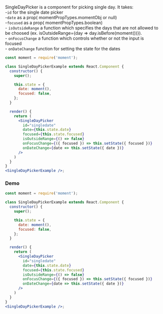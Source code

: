 SingleDayPicker is a component for picking single day. It takes:
<br>-`id` for the single date picker
<br>-`date` as a prop( momentPropTypes.momentObj or null)
<br>-`focused` as a prop( momentPropTypes.boolean)
<br>- `isOutsideRange` a function which specifies the days that are not allowed to be choosed (ex. isOutsideRange={day => day.isBefore(moment())}).
<br>- `onFocusChange` a function which controls whether or not the input is focused
<br>- `onDateChange` function for setting the state for the dates

```jsx static
const moment = require('moment');

class SingleDayPickerExample extends React.Component {
  constructor() {
    super();

    this.state = {
      date: moment(),
      focused: false,
    };
  }

  render() {
    return (
      <SingleDayPicker
        id="singledate"
        date={this.state.date}
        focused={this.state.focused}
        isOutsideRange={() => false}
        onFocusChange={({ focused }) => this.setState({ focused })}
        onDateChange={date => this.setState({ date })}
      />
    )
  }
}
<SingleDayPickerExample />;
```

### Demo

```jsx
const moment = require('moment');

class SingleDayPickerExample extends React.Component {
  constructor() {
    super();

    this.state = {
      date: moment(),
      focused: false,
    };
  }

  render() {
    return (
      <SingleDayPicker
        id="singledate"
        date={this.state.date}
        focused={this.state.focused}
        isOutsideRange={() => false}
        onFocusChange={({ focused }) => this.setState({ focused })}
        onDateChange={date => this.setState({ date })}
      />
    )
  }
}
<SingleDayPickerExample />;
```